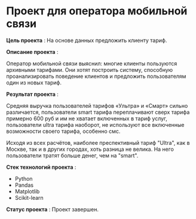 # Проект для оператора мобильной связи

**Цель проекта** : На основе данных предложить клиенту тариф.

**Описание проекта** : 

Оператор мобильной связи выяснил: многие клиенты пользуются архивными тарифами. Они хотят построить систему, способную проанализировать поведение клиентов и предложить пользователям один из новых тариф.


**Результат проекта** : 

Cредняя выручка пользователей тарифов «Ультра» и «Смарт» сильно различается, пользователи smart тарифа переплачивают сверх тарифа примерно 600 руб и им не хватает включенных в тариф услуг, пользователи ultra тарифа наоборот, не используют все включенные возможности своего тарифа, особенно смс.

Исходя из всех расчётов, наиболее преспективный тариф "Ultra", как в Москве, так и в других городах, хоть разница не велика. На него пользователи тратят больше денег, чем на "smart".


**Стек технологий проекта** :

- Python
- Pandas
- Matplotlib
- Scikit-learn

**Статус проекта** : Проект завершен.

